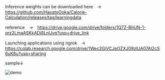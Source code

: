 Inference weights can be downloaded here　→　https://github.com/HayatoOoka/Calorie-Calculation/releases/tag/learningdata

reference　→　https://drive.google.com/drive/folders/1Q7Z-BhUN-1-qrz2LmaASKkADi8LnlJvq?usp=drive_link

Launching applications using ngrok　→　https://colab.research.google.com/drive/1Wec2GiVCJeOZXJ09zlUA07AI2cS6uK8u?usp=sharing

sample↓

![demo](https://github.com/HayatoOoka/Calorie-Calculation/assets/140486277/a984f643-fe93-41a1-803b-2729aca12a16)
